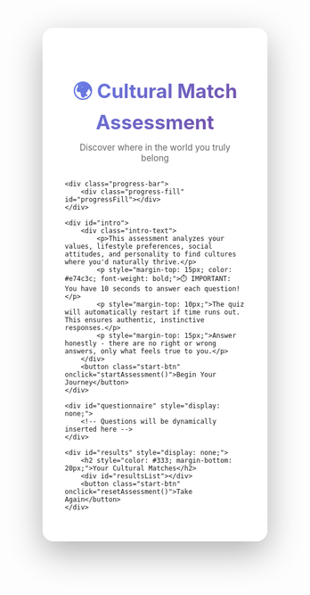 <!DOCTYPE html>

<html lang="en">
<head>
    <meta charset="UTF-8">
    <meta name="viewport" content="width=device-width, initial-scale=1.0">
    <title>Cultural Match Assessment - Find Your Place in the World</title>
    <style>
        * {
            margin: 0;
            padding: 0;
            box-sizing: border-box;
        }

    body {
        font-family: -apple-system, BlinkMacSystemFont, 'Segoe UI', Roboto, Oxygen, Ubuntu, sans-serif;
        background: linear-gradient(135deg, #667eea 0%, #764ba2 100%);
        min-height: 100vh;
        display: flex;
        justify-content: center;
        align-items: center;
        padding: 20px;
    }

    .container {
        background: rgba(255, 255, 255, 0.95);
        border-radius: 20px;
        box-shadow: 0 20px 60px rgba(0, 0, 0, 0.3);
        max-width: 800px;
        width: 100%;
        padding: 40px;
        transform: translateY(0);
        transition: all 0.3s ease;
    }

    h1 {
        color: #333;
        text-align: center;
        margin-bottom: 10px;
        font-size: 2.5em;
        background: linear-gradient(135deg, #667eea, #764ba2);
        -webkit-background-clip: text;
        -webkit-text-fill-color: transparent;
    }

    .subtitle {
        text-align: center;
        color: #666;
        margin-bottom: 30px;
        font-size: 1.1em;
    }

    .progress-bar {
        height: 8px;
        background: #e0e0e0;
        border-radius: 10px;
        overflow: hidden;
        margin-bottom: 30px;
    }

    .progress-fill {
        height: 100%;
        background: linear-gradient(90deg, #667eea, #764ba2);
        width: 0%;
        transition: width 0.3s ease;
    }

    .question-container {
        display: none;
        animation: fadeIn 0.3s ease;
    }

    .question-container.active {
        display: block;
    }

    @keyframes fadeIn {
        from { opacity: 0; transform: translateX(20px); }
        to { opacity: 1; transform: translateX(0); }
    }

    .question {
        font-size: 1.3em;
        color: #333;
        margin-bottom: 25px;
        font-weight: 500;
    }

    .options {
        display: grid;
        gap: 12px;
    }

    .option {
        padding: 15px 20px;
        background: #f8f9fa;
        border: 2px solid transparent;
        border-radius: 12px;
        cursor: pointer;
        transition: all 0.2s ease;
        font-size: 1.05em;
    }

    .option:hover {
        background: #e8e9ff;
        border-color: #667eea;
        transform: translateX(5px);
    }

    .slider-container {
        margin: 20px 0;
    }

    .slider {
        width: 100%;
        height: 6px;
        border-radius: 5px;
        background: #e0e0e0;
        outline: none;
        -webkit-appearance: none;
    }

    .slider::-webkit-slider-thumb {
        -webkit-appearance: none;
        appearance: none;
        width: 20px;
        height: 20px;
        border-radius: 50%;
        background: linear-gradient(135deg, #667eea, #764ba2);
        cursor: pointer;
    }

    .slider-labels {
        display: flex;
        justify-content: space-between;
        margin-top: 10px;
        font-size: 0.9em;
        color: #666;
    }

    .nav-buttons {
        display: flex;
        justify-content: space-between;
        margin-top: 30px;
    }

    .nav-btn {
        padding: 12px 30px;
        background: linear-gradient(135deg, #667eea, #764ba2);
        color: white;
        border: none;
        border-radius: 25px;
        cursor: pointer;
        font-size: 1em;
        font-weight: 500;
        transition: transform 0.2s ease;
    }

    .nav-btn:hover {
        transform: scale(1.05);
    }

    .nav-btn:disabled {
        opacity: 0.5;
        cursor: not-allowed;
    }

    #intro, #results {
        text-align: center;
    }

    .start-btn {
        padding: 15px 40px;
        background: linear-gradient(135deg, #667eea, #764ba2);
        color: white;
        border: none;
        border-radius: 30px;
        font-size: 1.2em;
        font-weight: 600;
        cursor: pointer;
        transition: all 0.3s ease;
        margin-top: 20px;
    }

    .start-btn:hover {
        transform: scale(1.05);
        box-shadow: 0 10px 30px rgba(102, 126, 234, 0.4);
    }

    .result-card {
        background: #f8f9fa;
        border-radius: 15px;
        padding: 25px;
        margin: 20px 0;
        border-left: 5px solid;
        animation: slideIn 0.5s ease;
    }

    @keyframes slideIn {
        from { opacity: 0; transform: translateY(20px); }
        to { opacity: 1; transform: translateY(0); }
    }

    .match-percentage {
        font-size: 2em;
        font-weight: bold;
        color: #667eea;
        margin: 10px 0;
    }

    .country-name {
        font-size: 1.5em;
        font-weight: 600;
        color: #333;
        margin-bottom: 10px;
    }

    .cultural-traits {
        margin-top: 15px;
        padding-top: 15px;
        border-top: 1px solid #dee2e6;
    }

    .trait {
        display: inline-block;
        background: white;
        padding: 6px 12px;
        border-radius: 20px;
        margin: 5px;
        font-size: 0.9em;
        color: #555;
    }

    .timer-container {
        margin: 20px 0;
        text-align: center;
        padding: 15px;
        background: #fff3cd;
        border-radius: 10px;
        border: 2px solid #ffc107;
    }

    .timer-bar {
        height: 15px;
        background: #e0e0e0;
        border-radius: 10px;
        overflow: hidden;
        margin: 10px 0;
        box-shadow: inset 0 2px 4px rgba(0,0,0,0.1);
    }

    .timer-fill {
        height: 100%;
        background: linear-gradient(90deg, #28a745, #20c997);
        width: 100%;
        transition: width 1s linear;
    }

    .timer-fill.warning {
        background: linear-gradient(90deg, #ffc107, #ff9800);
    }

    .timer-fill.danger {
        background: linear-gradient(90deg, #dc3545, #c82333);
    }

    .timer-text {
        font-size: 1.5em;
        font-weight: bold;
        color: #333;
    }

    .timer-text.danger {
        color: #dc3545;
        animation: pulse 0.5s infinite;
    }

    @keyframes pulse {
        0% { transform: scale(1); }
        50% { transform: scale(1.05); }
        100% { transform: scale(1); }
    }

    .timeout-message {
        text-align: center;
        padding: 40px;
        background: #ffe4e4;
        border-radius: 15px;
        margin: 20px 0;
    }

    .timeout-message h2 {
        color: #e74c3c;
        margin-bottom: 15px;
    }

    .intro-text {
        color: #666;
        line-height: 1.6;
        margin: 20px 0;
    }
</style>

</head>
<body>
    <div class="container">
        <h1>🌍 Cultural Match Assessment</h1>
        <p class="subtitle">Discover where in the world you truly belong</p>

    <div class="progress-bar">
        <div class="progress-fill" id="progressFill"></div>
    </div>

    <div id="intro">
        <div class="intro-text">
            <p>This assessment analyzes your values, lifestyle preferences, social attitudes, and personality to find cultures where you'd naturally thrive.</p>
            <p style="margin-top: 15px; color: #e74c3c; font-weight: bold;">⏱️ IMPORTANT: You have 10 seconds to answer each question!</p>
            <p style="margin-top: 10px;">The quiz will automatically restart if time runs out. This ensures authentic, instinctive responses.</p>
            <p style="margin-top: 15px;">Answer honestly - there are no right or wrong answers, only what feels true to you.</p>
        </div>
        <button class="start-btn" onclick="startAssessment()">Begin Your Journey</button>
    </div>

    <div id="questionnaire" style="display: none;">
        <!-- Questions will be dynamically inserted here -->
    </div>

    <div id="results" style="display: none;">
        <h2 style="color: #333; margin-bottom: 20px;">Your Cultural Matches</h2>
        <div id="resultsList"></div>
        <button class="start-btn" onclick="resetAssessment()">Take Again</button>
    </div>
</div>

<script>
    const questions = [
        {
            question: "How do you prefer to handle conflict?",
            type: "multiple",
            options: [
                { text: "Direct confrontation - address it immediately", value: "direct" },
                { text: "Indirect communication - hint at issues diplomatically", value: "indirect" },
                { text: "Avoid confrontation - maintain harmony at all costs", value: "harmony" },
                { text: "Mediation - involve a neutral third party", value: "mediation" }
            ]
        },
        {
            question: "What's your ideal work-life balance?",
            type: "multiple",
            options: [
                { text: "Work is life - I thrive on ambition and achievement", value: "work-focused" },
                { text: "Clear separation - work to live, not live to work", value: "balanced" },
                { text: "Life first - work should accommodate personal time", value: "life-focused" },
                { text: "Flexible integration - blend work and life naturally", value: "integrated" }
            ]
        },
        {
            question: "How important is punctuality to you?",
            type: "slider",
            min: 1,
            max: 10,
            labels: ["Time is fluid", "Every minute counts"]
        },
        {
            question: "Your ideal social gathering involves:",
            type: "multiple",
            options: [
                { text: "Large, lively parties with music and dancing", value: "festive" },
                { text: "Intimate dinners with deep conversations", value: "intimate" },
                { text: "Outdoor activities and adventures", value: "active" },
                { text: "Quiet tea or coffee with one or two people", value: "minimal" }
            ]
        },
        {
            question: "How do you view family obligations?",
            type: "multiple",
            options: [
                { text: "Family comes before everything else", value: "family-first" },
                { text: "Important but shouldn't limit individual freedom", value: "balanced-family" },
                { text: "Everyone should be independent", value: "independent" },
                { text: "Extended family is as important as immediate family", value: "extended" }
            ]
        },
        {
            question: "Your preferred communication style is:",
            type: "multiple",
            options: [
                { text: "Say exactly what you mean", value: "direct-comm" },
                { text: "Use context and non-verbal cues", value: "contextual" },
                { text: "Diplomatic and considerate of feelings", value: "diplomatic" },
                { text: "Expressive with lots of emotion", value: "expressive" }
            ]
        },
        {
            question: "How much personal space do you need?",
            type: "slider",
            min: 1,
            max: 10,
            labels: ["Close contact is comforting", "Keep your distance"]
        },
        {
            question: "Your attitude toward rules and regulations:",
            type: "multiple",
            options: [
                { text: "Rules exist for good reasons and should be followed", value: "rule-follower" },
                { text: "Guidelines that can be bent when necessary", value: "flexible-rules" },
                { text: "Often unnecessary restrictions on freedom", value: "rule-skeptic" },
                { text: "Depends entirely on the situation", value: "situational" }
            ]
        },
        {
            question: "How do you prefer to eat meals?",
            type: "multiple",
            options: [
                { text: "Long, social affairs with multiple courses", value: "social-dining" },
                { text: "Quick and efficient", value: "efficient" },
                { text: "Family-style sharing from common dishes", value: "communal" },
                { text: "Individual portions, eat when hungry", value: "individual" }
            ]
        },
        {
            question: "Your ideal climate is:",
            type: "multiple",
            options: [
                { text: "Hot and sunny year-round", value: "tropical" },
                { text: "Four distinct seasons", value: "temperate" },
                { text: "Cool and mild", value: "cool" },
                { text: "Dry with minimal rain", value: "arid" }
            ]
        },
        {
            question: "How important is tradition to you?",
            type: "slider",
            min: 1,
            max: 10,
            labels: ["Innovation over tradition", "Preserve the old ways"]
        },
        {
            question: "Your approach to hierarchy and authority:",
            type: "multiple",
            options: [
                { text: "Respect for authority is fundamental", value: "hierarchical" },
                { text: "Everyone should be treated as equals", value: "egalitarian" },
                { text: "Earned respect, not automatic", value: "meritocratic" },
                { text: "Question authority when necessary", value: "questioning" }
            ]
        },
        {
            question: "Ideal spice level for your food?",
            type: "slider",
            min: 1,
            max: 10,
            labels: ["Bland is fine", "Bring the heat!"]
        },
        {
            question: "Your view on expressing emotions publicly:",
            type: "multiple",
            options: [
                { text: "Express freely - emotions are natural", value: "expressive-emotions" },
                { text: "Keep it controlled and appropriate", value: "controlled" },
                { text: "Private matters should stay private", value: "private" },
                { text: "Depends on the emotion and context", value: "contextual-emotions" }
            ]
        },
        {
            question: "How do you approach making friends?",
            type: "multiple",
            options: [
                { text: "Quickly open up and form many friendships", value: "open-social" },
                { text: "Slowly build deep, lasting friendships", value: "selective" },
                { text: "Different levels of friendship for different people", value: "layered" },
                { text: "Keep most people at arm's length", value: "reserved" }
            ]
        }
    ];

    let currentQuestion = 0;
    let answers = {};

    function startAssessment() {
        document.getElementById('intro').style.display = 'none';
        document.getElementById('questionnaire').style.display = 'block';
        showQuestion(0);
    }

    function showQuestion(index) {
        const questionnaire = document.getElementById('questionnaire');
        const question = questions[index];
        
        let html = `
            <div class="question-container active">
                <div class="question">Question ${index + 1} of ${questions.length}: ${question.question}</div>
        `;

        if (question.type === 'multiple') {
            html += '<div class="options">';
            question.options.forEach((option, i) => {
                html += `
                    <div class="option" onclick="selectOption(${index}, '${option.value}')">
                        ${option.text}
                    </div>
                `;
            });
            html += '</div>';
        } else if (question.type === 'slider') {
            const savedValue = answers[index] || 5;
            html += `
                <div class="slider-container">
                    <input type="range" class="slider" id="slider${index}" 
                           min="${question.min}" max="${question.max}" 
                           value="${savedValue}"
                           oninput="updateSlider(${index}, this.value)">
                    <div class="slider-labels">
                        <span>${question.labels[0]}</span>
                        <span>${question.labels[1]}</span>
                    </div>
                </div>
            `;
        }

        html += `
            <div class="nav-buttons">
                <button class="nav-btn" onclick="previousQuestion()" 
                        ${index === 0 ? 'disabled' : ''}>Previous</button>
                <button class="nav-btn" onclick="nextQuestion()">
                    ${index === questions.length - 1 ? 'See Results' : 'Next'}
                </button>
            </div>
        </div>
        `;

        questionnaire.innerHTML = html;
        updateProgress();
    }

    function selectOption(questionIndex, value) {
        answers[questionIndex] = value;
        
        // Visual feedback
        const options = document.querySelectorAll('.option');
        options.forEach(opt => {
            opt.style.background = '#f8f9fa';
            opt.style.borderColor = 'transparent';
        });
        event.target.style.background = '#e8e9ff';
        event.target.style.borderColor = '#667eea';
    }

    function updateSlider(questionIndex, value) {
        answers[questionIndex] = parseInt(value);
    }

    function nextQuestion() {
        // Save slider value if current question is a slider
        const question = questions[currentQuestion];
        if (question.type === 'slider') {
            const slider = document.getElementById(`slider${currentQuestion}`);
            answers[currentQuestion] = parseInt(slider.value);
        }

        if (currentQuestion < questions.length - 1) {
            currentQuestion++;
            showQuestion(currentQuestion);
        } else {
            calculateResults();
        }
    }

    function previousQuestion() {
        if (currentQuestion > 0) {
            currentQuestion--;
            showQuestion(currentQuestion);
        }
    }

    function updateProgress() {
        const progress = ((currentQuestion + 1) / questions.length) * 100;
        document.getElementById('progressFill').style.width = progress + '%';
    }

    function calculateResults() {
        // Cultural profiles for different countries/regions
        const cultures = [
            {
                name: "Japan",
                emoji: "🇯🇵",
                score: 0,
                color: "#ff6b6b",
                traits: ["Harmony-focused", "Punctual", "Respectful hierarchy", "Indirect communication", "Group-oriented"],
                matches: {
                    "harmony": 3, "indirect": 3, "rule-follower": 2, "hierarchical": 2,
                    "controlled": 3, "selective": 2, "private": 2
                },
                sliderPreferences: { 1: 8, 6: 3, 10: 7, 12: 3 }
            },
            {
                name: "Brazil",
                emoji: "🇧🇷",
                score: 0,
                color: "#4ecdc4",
                traits: ["Warm & expressive", "Flexible time", "Family-oriented", "Physical touch", "Festive"],
                matches: {
                    "festive": 3, "expressive": 3, "family-first": 2, "flexible-rules": 2,
                    "expressive-emotions": 3, "open-social": 2, "social-dining": 2
                },
                sliderPreferences: { 1: 3, 6: 2, 10: 5, 12: 8 }
            },
            {
                name: "Germany",
                emoji: "🇩🇪",
                score: 0,
                color: "#95e1d3",
                traits: ["Punctual", "Direct", "Rule-oriented", "Efficient", "Private"],
                matches: {
                    "direct": 3, "work-focused": 2, "rule-follower": 3, "direct-comm": 3,
                    "efficient": 3, "private": 2, "meritocratic": 2
                },
                sliderPreferences: { 1: 9, 6: 8, 10: 6, 12: 3 }
            },
            {
                name: "Italy",
                emoji: "🇮🇹",
                score: 0,
                color: "#f38181",
                traits: ["Family-centered", "Expressive", "Food-focused", "Flexible rules", "Social"],
                matches: {
                    "family-first": 3, "expressive": 3, "social-dining": 3, "flexible-rules": 2,
                    "expressive-emotions": 2, "festive": 2, "extended": 2
                },
                sliderPreferences: { 1: 4, 6: 3, 10: 6, 12: 7 }
            },
            {
                name: "Sweden",
                emoji: "🇸🇪",
                score: 0,
                color: "#a8e6cf",
                traits: ["Egalitarian", "Work-life balance", "Environmental", "Consensus-driven", "Reserved"],
                matches: {
                    "balanced": 3, "egalitarian": 3, "minimal": 2, "controlled": 2,
                    "independent": 2, "reserved": 2, "situational": 2
                },
                sliderPreferences: { 1: 7, 6: 7, 10: 3, 12: 2 }
            },
            {
                name: "India",
                emoji: "🇮🇳",
                score: 0,
                color: "#ffd3b6",
                traits: ["Family bonds", "Hierarchical", "Spicy food", "Festive", "Spiritual"],
                matches: {
                    "family-first": 3, "hierarchical": 2, "festive": 2, "extended": 3,
                    "communal": 3, "social-dining": 2, "contextual": 2
                },
                sliderPreferences: { 1: 5, 6: 4, 10: 7, 12: 9 }
            },
            {
                name: "Canada",
                emoji: "🇨🇦",
                score: 0,
                color: "#ffaaa5",
                traits: ["Polite", "Multicultural", "Nature-loving", "Balanced", "Inclusive"],
                matches: {
                    "balanced": 2, "diplomatic": 3, "egalitarian": 2, "active": 2,
                    "balanced-family": 2, "layered": 2, "temperate": 2
                },
                sliderPreferences: { 1: 6, 6: 6, 10: 4, 12: 4 }
            },
            {
                name: "Spain",
                emoji: "🇪🇸",
                score: 0,
                color: "#ff8b94",
                traits: ["Late nights", "Social", "Family-oriented", "Relaxed pace", "Expressive"],
                matches: {
                    "life-focused": 3, "festive": 2, "social-dining": 3, "expressive": 2,
                    "family-first": 2, "open-social": 2, "flexible-rules": 2
                },
                sliderPreferences: { 1: 3, 6: 2, 10: 5, 12: 6 }
            },
            // African Countries
            {
                name: "Nigeria",
                emoji: "🇳🇬",
                score: 0,
                color: "#2ecc71",
                traits: ["Community-focused", "Respectful elders", "Vibrant celebrations", "Entrepreneurial", "Extended family"],
                matches: {
                    "extended": 3, "hierarchical": 2, "festive": 3, "expressive": 2,
                    "family-first": 3, "communal": 3, "social-dining": 2
                },
                sliderPreferences: { 1: 4, 6: 3, 10: 7, 12: 8 }
            },
            {
                name: "Kenya",
                emoji: "🇰🇪",
                score: 0,
                color: "#e74c3c",
                traits: ["Hakuna Matata mindset", "Community bonds", "Nature-connected", "Hospitable", "Flexible time"],
                matches: {
                    "life-focused": 2, "communal": 2, "active": 2, "open-social": 2,
                    "flexible-rules": 2, "extended": 2, "balanced-family": 2
                },
                sliderPreferences: { 1: 4, 6: 4, 10: 5, 12: 6 }
            },
            {
                name: "South Africa",
                emoji: "🇿🇦",
                score: 0,
                color: "#f39c12",
                traits: ["Ubuntu philosophy", "Diverse", "Direct communication", "Outdoor lifestyle", "Braai culture"],
                matches: {
                    "direct": 2, "active": 3, "communal": 2, "festive": 2,
                    "balanced": 2, "open-social": 2, "social-dining": 2
                },
                sliderPreferences: { 1: 5, 6: 5, 10: 5, 12: 7 }
            },
            {
                name: "Ghana",
                emoji: "🇬🇭",
                score: 0,
                color: "#9b59b6",
                traits: ["Respectful", "Joyful", "Traditional values", "Hospitable", "Community-oriented"],
                matches: {
                    "harmony": 2, "hierarchical": 2, "festive": 2, "extended": 3,
                    "communal": 3, "diplomatic": 2, "family-first": 2
                },
                sliderPreferences: { 1: 5, 6: 3, 10: 6, 12: 6 }
            },
            {
                name: "Ethiopia",
                emoji: "🇪🇹",
                score: 0,
                color: "#1abc9c",
                traits: ["Ancient traditions", "Coffee ceremony", "Community meals", "Respectful", "Time-flexible"],
                matches: {
                    "social-dining": 3, "communal": 3, "hierarchical": 2, "extended": 2,
                    "harmony": 2, "flexible-rules": 2, "family-first": 2
                },
                sliderPreferences: { 1: 3, 6: 2, 10: 7, 12: 8 }
            },
            {
                name: "Morocco",
                emoji: "🇲🇦",
                score: 0,
                color: "#c0392b",
                traits: ["Hospitable", "Family-honor", "Tea culture", "Negotiation skills", "Traditional"],
                matches: {
                    "family-first": 3, "hierarchical": 2, "indirect": 2, "social-dining": 2,
                    "extended": 2, "contextual": 2, "mediation": 2
                },
                sliderPreferences: { 1: 5, 6: 4, 10: 7, 12: 7 }
            },
            {
                name: "Tanzania",
                emoji: "🇹🇿",
                score: 0,
                color: "#16a085",
                traits: ["Pole pole (slowly)", "Respectful", "Community-first", "Nature-connected", "Peaceful"],
                matches: {
                    "life-focused": 3, "harmony": 2, "communal": 2, "diplomatic": 2,
                    "flexible-rules": 2, "extended": 2, "minimal": 2
                },
                sliderPreferences: { 1: 2, 6: 3, 10: 4, 12: 5 }
            },
            {
                name: "Egypt",
                emoji: "🇪🇬",
                score: 0,
                color: "#d35400",
                traits: ["Humor-loving", "Family-centered", "Hospitable", "Hierarchical", "Flexible time"],
                matches: {
                    "family-first": 3, "hierarchical": 2, "expressive": 2, "flexible-rules": 2,
                    "extended": 3, "social-dining": 2, "festive": 2
                },
                sliderPreferences: { 1: 3, 6: 3, 10: 6, 12: 6 }
            },
            {
                name: "Senegal",
                emoji: "🇸🇳",
                score: 0,
                color: "#27ae60",
                traits: ["Teranga (hospitality)", "Respectful", "Community solidarity", "Artistic", "Relaxed pace"],
                matches: {
                    "life-focused": 2, "harmony": 2, "communal": 3, "diplomatic": 2,
                    "extended": 2, "open-social": 2, "flexible-rules": 2
                },
                sliderPreferences: { 1: 3, 6: 2, 10: 5, 12: 5 }
            },
            {
                name: "Rwanda",
                emoji: "🇷🇼",
                score: 0,
                color: "#2980b9",
                traits: ["Disciplined", "Community service", "Forward-thinking", "Clean culture", "Unity-focused"],
                matches: {
                    "rule-follower": 3, "communal": 2, "work-focused": 2, "meritocratic": 2,
                    "harmony": 2, "efficient": 2, "balanced": 2
                },
                sliderPreferences: { 1: 7, 6: 6, 10: 6, 12: 4 }
            },
            // Southeast Asian Countries
            {
                name: "Thailand",
                emoji: "🇹🇭",
                score: 0,
                color: "#ff6f61",
                traits: ["Sanuk (fun-loving)", "Non-confrontational", "Respectful hierarchy", "Flexible", "Food-centric"],
                matches: {
                    "harmony": 3, "indirect": 3, "hierarchical": 2, "life-focused": 2,
                    "flexible-rules": 2, "social-dining": 2, "diplomatic": 2
                },
                sliderPreferences: { 1: 3, 6: 2, 10: 5, 12: 9 }
            },
            {
                name: "Vietnam",
                emoji: "🇻🇳",
                score: 0,
                color: "#ffb347",
                traits: ["Hardworking", "Family values", "Respectful", "Food culture", "Community-minded"],
                matches: {
                    "work-focused": 2, "family-first": 3, "hierarchical": 2, "communal": 2,
                    "extended": 2, "social-dining": 2, "indirect": 2
                },
                sliderPreferences: { 1: 6, 6: 4, 10: 6, 12: 8 }
            },
            {
                name: "Indonesia",
                emoji: "🇮🇩",
                score: 0,
                color: "#ff7f50",
                traits: ["Gotong royong (mutual aid)", "Respectful", "Family-oriented", "Flexible time", "Hospitable"],
                matches: {
                    "communal": 3, "harmony": 2, "family-first": 2, "hierarchical": 2,
                    "flexible-rules": 2, "extended": 3, "indirect": 2
                },
                sliderPreferences: { 1: 3, 6: 3, 10: 6, 12: 8 }
            },
            {
                name: "Philippines",
                emoji: "🇵🇭",
                score: 0,
                color: "#4169e1",
                traits: ["Bayanihan spirit", "Family-first", "Cheerful", "Hospitable", "Flexible"],
                matches: {
                    "family-first": 3, "extended": 3, "festive": 2, "open-social": 3,
                    "flexible-rules": 2, "expressive-emotions": 2, "communal": 2
                },
                sliderPreferences: { 1: 3, 6: 2, 10: 5, 12: 6 }
            },
            {
                name: "Singapore",
                emoji: "🇸🇬",
                score: 0,
                color: "#dc143c",
                traits: ["Kiasu (competitive)", "Efficient", "Multicultural", "Rule-abiding", "Food paradise"],
                matches: {
                    "work-focused": 3, "rule-follower": 3, "efficient": 3, "meritocratic": 3,
                    "social-dining": 2, "direct": 2, "balanced": 2
                },
                sliderPreferences: { 1: 8, 6: 7, 10: 5, 12: 8 }
            },
            {
                name: "Malaysia",
                emoji: "🇲🇾",
                score: 0,
                color: "#ffd700",
                traits: ["Multicultural harmony", "Food-obsessed", "Laid-back", "Family values", "Hospitable"],
                matches: {
                    "harmony": 2, "social-dining": 3, "life-focused": 2, "family-first": 2,
                    "flexible-rules": 2, "communal": 2, "festive": 2
                },
                sliderPreferences: { 1: 4, 6: 4, 10: 5, 12: 9 }
            },
            // Caribbean Countries
            {
                name: "Jamaica",
                emoji: "🇯🇲",
                score: 0,
                color: "#006400",
                traits: ["Irie vibes", "Music culture", "Laid-back", "Expressive", "Community spirit"],
                matches: {
                    "life-focused": 3, "expressive": 3, "festive": 3, "flexible-rules": 3,
                    "expressive-emotions": 2, "open-social": 2, "active": 2
                },
                sliderPreferences: { 1: 2, 6: 2, 10: 3, 12: 8 }
            },
            {
                name: "Trinidad & Tobago",
                emoji: "🇹🇹",
                score: 0,
                color: "#ff1744",
                traits: ["Carnival culture", "Multicultural", "Liming lifestyle", "Musical", "Food fusion"],
                matches: {
                    "festive": 3, "life-focused": 2, "social-dining": 2, "expressive": 2,
                    "open-social": 3, "flexible-rules": 2, "communal": 2
                },
                sliderPreferences: { 1: 3, 6: 3, 10: 4, 12: 9 }
            },
            {
                name: "Barbados",
                emoji: "🇧🇧",
                score: 0,
                color: "#1e88e5",
                traits: ["Polite & formal", "Beach culture", "Cricket passion", "Educational focus", "Rum heritage"],
                matches: {
                    "diplomatic": 2, "balanced": 2, "rule-follower": 2, "active": 2,
                    "controlled": 2, "meritocratic": 2, "social-dining": 2
                },
                sliderPreferences: { 1: 6, 6: 5, 10: 5, 12: 6 }
            },
            {
                name: "Cuba",
                emoji: "🇨🇺",
                score: 0,
                color: "#d32f2f",
                traits: ["Resilient", "Music & dance", "Family bonds", "Resourceful", "Warm hospitality"],
                matches: {
                    "family-first": 3, "festive": 3, "communal": 3, "expressive": 2,
                    "flexible-rules": 2, "extended": 2, "social-dining": 2
                },
                sliderPreferences: { 1: 3, 6: 2, 10: 6, 12: 7 }
            },
            {
                name: "Dominican Republic",
                emoji: "🇩🇴",
                score: 0,
                color: "#0277bd",
                traits: ["Merengue spirit", "Family-oriented", "Joyful", "Baseball culture", "Flexible time"],
                matches: {
                    "family-first": 2, "festive": 3, "expressive-emotions": 2, "flexible-rules": 2,
                    "open-social": 2, "extended": 2, "life-focused": 2
                },
                sliderPreferences: { 1: 3, 6: 3, 10: 5, 12: 7 }
            },
            {
                name: "Haiti",
                emoji: "🇭🇹",
                score: 0,
                color: "#7b1fa2",
                traits: ["Resilient spirit", "Artistic", "Community solidarity", "Spiritual", "Oral traditions"],
                matches: {
                    "communal": 3, "extended": 2, "harmony": 2, "contextual": 2,
                    "family-first": 2, "flexible-rules": 2, "layered": 2
                },
                sliderPreferences: { 1: 4, 6: 3, 10: 6, 12: 6 }
            },
            {
                name: "Puerto Rico",
                emoji: "🇵🇷",
                score: 0,
                color: "#f57c00",
                traits: ["Boricua pride", "Family-centric", "Festive", "Bilingual", "Island time"],
                matches: {
                    "family-first": 3, "festive": 2, "expressive": 2, "extended": 2,
                    "life-focused": 2, "open-social": 2, "flexible-rules": 2
                },
                sliderPreferences: { 1: 3, 6: 3, 10: 5, 12: 8 }
            },
            {
                name: "Bahamas",
                emoji: "🇧🇸",
                score: 0,
                color: "#00acc1",
                traits: ["Island time", "Junkanoo culture", "Friendly", "Beach life", "Relaxed pace"],
                matches: {
                    "life-focused": 3, "flexible-rules": 2, "open-social": 2, "festive": 2,
                    "balanced": 2, "diplomatic": 2, "active": 2
                },
                sliderPreferences: { 1: 2, 6: 3, 10: 4, 12: 5 }
            },
            {
                name: "Saint Lucia",
                emoji: "🇱🇨",
                score: 0,
                color: "#43a047",
                traits: ["Creole culture", "Nature-focused", "Relaxed", "Community bonds", "Festival traditions"],
                matches: {
                    "life-focused": 2, "communal": 2, "harmony": 2, "festive": 2,
                    "flexible-rules": 2, "active": 2, "diplomatic": 2
                },
                sliderPreferences: { 1: 3, 6: 3, 10: 4, 12: 6 }
            },
            {
                name: "Grenada",
                emoji: "🇬🇩",
                score: 0,
                color: "#e53935",
                traits: ["Spice isle culture", "Friendly", "Carnival spirit", "Family values", "Slow pace"],
                matches: {
                    "life-focused": 2, "family-first": 2, "festive": 2, "open-social": 2,
                    "flexible-rules": 2, "communal": 2, "harmony": 2
                },
                sliderPreferences: { 1: 2, 6: 2, 10: 4, 12: 8 }
            }
        ];

        // Calculate scores for each culture
        cultures.forEach(culture => {
            // Check multiple choice answers
            for (let [key, value] of Object.entries(answers)) {
                if (typeof value === 'string' && culture.matches[value]) {
                    culture.score += culture.matches[value];
                }
            }

            // Check slider answers
            for (let [questionIndex, answer] of Object.entries(answers)) {
                if (typeof answer === 'number') {
                    const preference = culture.sliderPreferences[questionIndex];
                    if (preference !== undefined) {
                        const difference = Math.abs(preference - answer);
                        culture.score += Math.max(0, 10 - difference);
                    }
                }
            }
        });

        // Sort by score
        cultures.sort((a, b) => b.score - a.score);

        // Calculate percentages
        const maxScore = Math.max(...cultures.map(c => c.score));
        cultures.forEach(culture => {
            culture.percentage = Math.round((culture.score / maxScore) * 100);
        });

        displayResults(cultures);
    }

    function displayResults(cultures) {
        document.getElementById('questionnaire').style.display = 'none';
        document.getElementById('results').style.display = 'block';

        const resultsList = document.getElementById('resultsList');
        let html = '';

        // Show top 5 matches
        cultures.slice(0, 5).forEach((culture, index) => {
            html += `
                <div class="result-card" style="border-color: ${culture.color}; animation-delay: ${index * 0.1}s">
                    <div class="country-name">${culture.emoji} ${culture.name}</div>
                    <div class="match-percentage">${culture.percentage}% Match</div>
                    <div class="cultural-traits">
                        <strong>Cultural Strengths:</strong><br>
                        ${culture.traits.map(trait => `<span class="trait">${trait}</span>`).join('')}
                    </div>
                </div>
            `;
        });

        resultsList.innerHTML = html;
    }

    function resetAssessment() {
        currentQuestion = 0;
        answers = {};
        document.getElementById('results').style.display = 'none';
        document.getElementById('intro').style.display = 'block';
        document.getElementById('progressFill').style.width = '0%';
    }
</script>

</body>
</html>
